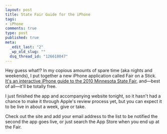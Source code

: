 ```yaml
--- 
layout: post
title: State Fair Guide for the iPhone
tags: 
- iPhone
comments: true
type: post
published: true
meta: 
  _edit_last: "2"
  _wp_old_slug: ""
  dsq_thread_id: "126618047"
---
```

Hey guess what!? In my copious amounts of spare time (aka nights and weekends), I put together a new iPhone application called Fair on a Stick. <a href="http://faironastick.com/">It's an interactive iPhone guide to the 2010 Minnesota State Fair</a>, and—best of all—it'll be totally free.

I just finished the app and accompanying website tonight, so it hasn't had a chance to make it through Apple's review process yet, but you can expect it to be live in about a week, give or take.

Check out the site and add your email address to the list to be notified the second the app goes live, or just search the App Store when you end up at the Fair.
